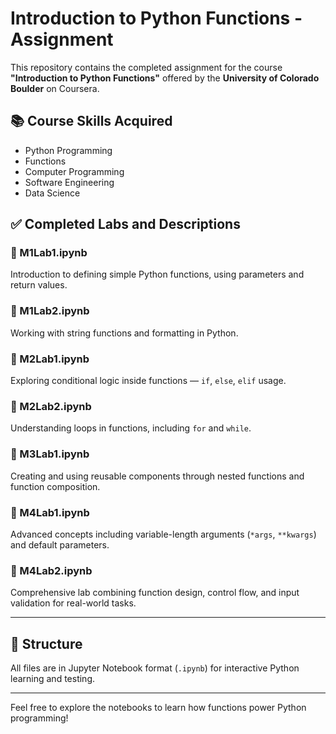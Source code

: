 # Introduction to Python Functions - Assignment

This repository contains the completed assignment for the course **"Introduction to Python Functions"** offered by the **University of Colorado Boulder** on Coursera.

## 📚 Course Skills Acquired
- Python Programming  
- Functions  
- Computer Programming  
- Software Engineering  
- Data Science  

## ✅ Completed Labs and Descriptions

### 🔹 M1Lab1.ipynb
Introduction to defining simple Python functions, using parameters and return values.

### 🔹 M1Lab2.ipynb
Working with string functions and formatting in Python.

### 🔹 M2Lab1.ipynb
Exploring conditional logic inside functions — `if`, `else`, `elif` usage.

### 🔹 M2Lab2.ipynb
Understanding loops in functions, including `for` and `while`.

### 🔹 M3Lab1.ipynb
Creating and using reusable components through nested functions and function composition.

### 🔹 M4Lab1.ipynb
Advanced concepts including variable-length arguments (`*args`, `**kwargs`) and default parameters.

### 🔹 M4Lab2.ipynb
Comprehensive lab combining function design, control flow, and input validation for real-world tasks.

---

## 📁 Structure
All files are in Jupyter Notebook format (`.ipynb`) for interactive Python learning and testing.

---

Feel free to explore the notebooks to learn how functions power Python programming!
